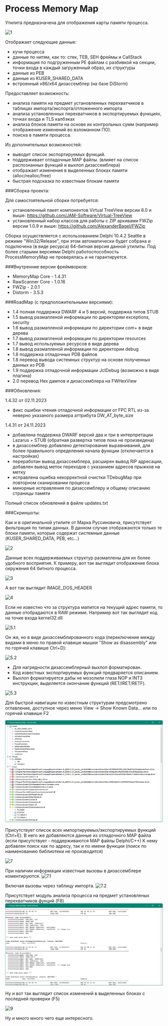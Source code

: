 ﻿Process Memory Map
================

Утилита предназначена для отображения карты памяти процесса.

![1](https://github.com/AlexanderBagel/ProcessMemoryMap/blob/master/img/1.png?raw=true "Внешний вид")

Отображает следующие данные:

* кучи процесса
* данные по нитям, как то: стек, TEB, SEH фреймы и CallStack
* информация по подгруженным PE файлам с разбивкой на секции, точки входа в каждый загруженный образ, их структуры
* данные из PEB
* данные из KUSER_SHARED_DATA
* встроенный x86/x64 дизассемблер (на базе DiStorm)

Предоставляет возможность:
* анализа памяти на предмет установленных перехватчиков в таблицах импорта/экспорта/отложенного импорта 
* анализа установленных перехватчиков в экспортируемых функциях, точках входа и TLS калбэках
* анализа блоков памяти на основе их контрольных сумм (например отображение изменений во взломанном ПО).
* поиска в памяти процесса.

Из дополнительных возможностей:
* выводит список экспортируемых функций.
* поддерживает отладочные MAP файлы. (влияет на список распознанных функций и выхлоп дизассемблера)
* отображает изменения в выделенных блоках памяти (alloc/realloc/free)
* быстрая подсказка по известным блокам памяти

###Сборка проекта:

Для самостоятельной сборки потребуется:

* установленный пакет компонентов Virtual TreeView версии 8.0 и выше: https://github.com/JAM-Software/Virtual-TreeView
* установленный набор классов для работы с ZIP архивами FWZip версии 1.0.9 и выше: https://github.com/AlexanderBagel/FWZip

Сборка осуществляется с использованием Delphi 10.4.2 Seattle в режиме "Win32/Release", при этом автоматически будет собрана и подключена (в виде ресурса) 64-битная версия данной утилиты.
Под более старыми версиями Delphi работоспособность ProcessMemoryMap не проверялась и не гарантируется.

###Внутренние версии фреймворков:
* MemoryMap Core - 1.4.31
* RawScanner Core - 1.0.16
* FWZip - 2.0.1
* Distorm - 3.5.3

###RoadMap (с предположительными версиями):

* 1.4 полная поддержка DWARF 4 и 5 версий, поддержка типов STUB
* 1.5 вывод размапленой информации по директорям exceptions, security
* 1.6 вывод размапленой информации по директории com+ в виде дерева
* 1.7 вывод размапленой информации по директории resources
* 1.7 вывод используемых ресурсов в виде дерева
* 1.8 вывод размапленой информации по директории debug
* 1.8 поддержка отладочных PDB файлов
* 1.8 перевод вывода системных структур на основе полученных данных из PDB
* 1.9 поддержка отладочной информации JclDebug (возможно в виде плагина)
* 2.0 перевод Hex дампов и дизассемблера на FWHexView

###Обновления:

1.4.32 от 02.11.2023
* фикс ошибки чтения отладочной информации от FPC RTL из-за неверно указаного размера аттрибута DW_AT_byte_size

1.4.31 от 24.11.2023
* добавлена поддержка DWARF версий два и три в интерпретации Lazarus + STUB (обратная развертка типов пока не произведена)
* в дизассемблер добавлено детектирование выравниваний, для более правильного определения начала функции (отключается в настройках)
* переработан вывод дизассемблера, расширен вывод RIP адресации, добавлен вывод меток переходов с указанием адресов прыжков на метку
* исправлена ошибка некорректной очистки TDebugMap при повторном сканировании процесса
* минорные исправления по дизассемблеру и общему описанию страницы памяти

Полный список обновлений в файле updates.txt

###Скриншоты:

Как и в оригинальной утилите от Марка Руссиновича, присутствует фильтрация по типам данных.
В данном случае отображаются только те блоки памяти, которые содержат системные данные (KUSER_SHARED_DATA, PEB, etc...)

![2](https://github.com/AlexanderBagel/ProcessMemoryMap/blob/master/img/2.png?raw=true "Фильтрация")

Данные всех поддерживаемых структур размаплены для их более удобного восприятия.
К примеру, вот так выглядит отображение блока окружения 64 битного процесса.

![3](https://github.com/AlexanderBagel/ProcessMemoryMap/blob/master/img/3.png?raw=true "PEB")

А вот так выглядит IMAGE_DOS_HEADER

![4](https://github.com/AlexanderBagel/ProcessMemoryMap/blob/master/img/4.png?raw=true "IMAGE_DOS_HEADER")

Если не известно что за структура мапится на текущий адрес памяти, то данные отобрадаются в RAW режиме.
Например вот так выглядит код на точке входа kernel32.dll

![5.1](https://github.com/AlexanderBagel/ProcessMemoryMap/blob/master/img/5.png?raw=true "Entry Point RAW")

Он же, но в виде дизассемблированного кода (переключение между видами в меню по правой клавише мышки "Show as disassembly" или по горячей клавише Ctrl+D):

![5.2](https://github.com/AlexanderBagel/ProcessMemoryMap/blob/master/img/6.png?raw=true "Entry Point Disassembled")

* Для нагрядности дизассемблерный выхлоп форматирован.
* Код известных экспортируемых функций предваряется описанием. 
* Выхлоп форматируется дабы не мозолили глаза NOP и INT3 инструкции, выделяется окончание функций (RET/IRET/RETF).

![5.3](https://github.com/AlexanderBagel/ProcessMemoryMap/blob/master/img/9.png?raw=true "NTDLL Export")

Для быстрой навигации по известным структурам предсмотрено оглавление, доступное через меню View -> Show Known Data... или по горячей клавише F2

![6](https://github.com/AlexanderBagel/ProcessMemoryMap/blob/master/img/12.png?raw=true "Known Data")

Присутствует список всех импортируемых/экспортируемых функций (Ctrl+E).
В него же добавляются данные из отладочного МАР файла (если присутствует - поддерживаются MAP файлы Delphi/С++)
К нему добавлен поиск как по адресу, так и по имени функции (поиск по наименованию библиотеки не производится)

![7](https://github.com/AlexanderBagel/ProcessMemoryMap/blob/master/img/7.png?raw=true "Export list")

При наличии информации известные вызовы в дизассемблере коментируются.
![7.1](https://github.com/AlexanderBagel/ProcessMemoryMap/blob/master/img/10.png?raw=true "CALL hint")

Включая вызовы через таблицу импорта.
![7.2](https://github.com/AlexanderBagel/ProcessMemoryMap/blob/master/img/11.png?raw=true "CALL import hint")

Присутствует модуль анализа процесса на предмет установленых перехватчиков фунций (F8)
![8](https://github.com/AlexanderBagel/ProcessMemoryMap/blob/master/img/14.png?raw=true "Hook scanner output")

Ну и вот так выглядит список изменений в выделенных блоках с последней проверки (F5)

![9](https://github.com/AlexanderBagel/ProcessMemoryMap/blob/master/img/8.png?raw=true "Compare result")

Ну и много много чего еще интересного.